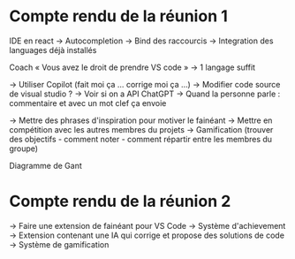 # Compte rendu de la réunion 1

IDE en react
-> Autocompletion
-> Bind des raccourcis
-> Integration des languages déjà installés

Coach
« Vous avez le droit de prendre VS code »
-> 1 langage suffit

-> Utiliser Copilot (fait moi ça … corrige moi ça …)
-> Modifier code source de visual studio ?
-> Voir si on a API ChatGPT
-> Quand la personne parle : commentaire et avec un mot clef ça envoie

-> Mettre des phrases d'inspiration pour motiver le fainéant
-> Mettre en compétition avec les autres membres du projets
-> Gamification (trouver des objectifs - comment noter - comment répartir entre les membres du groupe)

Diagramme de Gant

# Compte rendu de la réunion 2

-> Faire une extension de fainéant pour VS Code
-> Système d'achievement
-> Extension contenant une IA qui corrige et propose des solutions de code
-> Système de gamification
